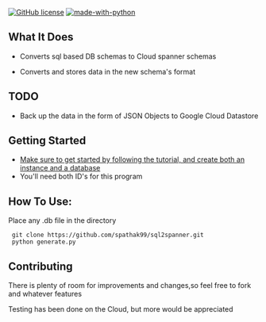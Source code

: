 [![GitHub license](https://img.shields.io/github/license/Naereen/StrapDown.js.svg)](https://github.com/Naereen/StrapDown.js/blob/master/LICENSE) [![made-with-python](https://img.shields.io/badge/Made%20with-Python-1f425f.svg)](https://www.python.org/)

## What It Does
* Converts sql based DB schemas to Cloud spanner schemas

* Converts and stores data in the new schema's format

## TODO
* Back up the data in the form of JSON Objects to Google Cloud Datastore

## Getting Started
* [Make sure to get started by following the tutorial, and create both an instance and a database](https://cloud.google.com/spanner/docs/tutorials)
* You'll need both ID's for this program
## How To Use:
Place any .db file in the directory

```shell
 git clone https://github.com/spathak99/sql2spanner.git
 python generate.py
```

## Contributing
There is plenty of room for improvements and changes,so feel free to fork
and whatever features

Testing has been done on the Cloud, but more would be appreciated
